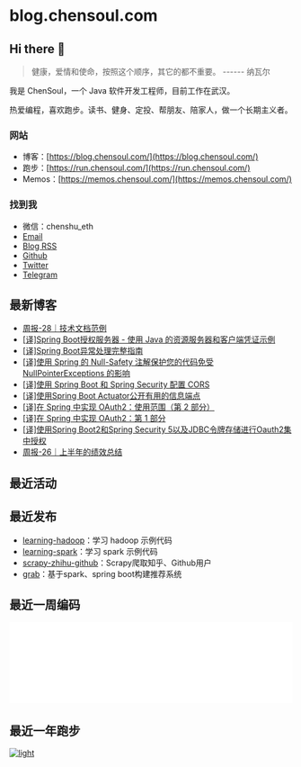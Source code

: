 # blog.chensoul.com

<!-- readme starts -->

## Hi there 👋

> 健康，爱情和使命，按照这个顺序，其它的都不重要。 ------ 纳瓦尔

我是 ChenSoul，一个 Java 软件开发工程师，目前工作在武汉。

热爱编程，喜欢跑步。读书、健身、定投、帮朋友、陪家人，做一个长期主义者。

### 网站
- 博客：[https://blog.chensoul.com/](https://blog.chensoul.com/)
- 跑步：[https://run.chensoul.com/](https://run.chensoul.com/)
- Memos：[https://memos.chensoul.com/](https://memos.chensoul.com/)



### 找到我

- 微信：chenshu_eth
- [Email](mailto:chensoul.eth@gmail.com)
- [Blog RSS](https://blog.chensoul.com/index.xml)
- [Github](https://github.com/chensoul)
- [Twitter](https://twitter.com/chensoul_eth)
- [Telegram](https://t.me/chensoul_share)



## 最新博客

<!-- blog starts -->
- [周报-28｜技术文档范例](https://blog.chensoul.com/posts/2023/07/27/weekly_review_28/)
- [[译]Spring Boot授权服务器 - 使用 Java 的资源服务器和客户端凭证示例](https://blog.chensoul.com/posts/2023/07/26/spring-boot-authorization-server/)
- [[译]Spring Boot异常处理完整指南](https://blog.chensoul.com/posts/2023/07/26/spring-boot-exception-handling/)
- [[译]使用 Spring 的 Null-Safety 注解保护您的代码免受 NullPointerExceptions 的影响](https://blog.chensoul.com/posts/2023/07/26/spring-boot-null-safety-annotations/)
- [[译]使用 Spring Boot 和 Spring Security 配置 CORS](https://blog.chensoul.com/posts/2023/07/26/spring-cors/)
- [[译]使用Spring Boot Actuator公开有用的信息端点](https://blog.chensoul.com/posts/2023/07/26/spring-boot-info-endpoint/)
- [[译]在 Spring 中实现 OAuth2：使用范围（第 2 部分）](https://blog.chensoul.com/posts/2023/07/26/using-oauth2-in-spring-scopes/)
- [[译]在 Spring 中实现 OAuth2：第 1 部分](https://blog.chensoul.com/posts/2023/07/26/using-oauth2-in-spring/)
- [[译]使用Spring Boot2和Spring Security 5以及JDBC令牌存储进行Oauth2集中授权](https://blog.chensoul.com/posts/2023/07/14/oauth-2-centralized-authorization-with-spring-boot-2-and-spring-security-5-and-jdbc-token-store/)
- [周报-26｜上半年的绩效总结](https://blog.chensoul.com/posts/2023/07/11/weekly_review_26/)
<!-- blog ends -->

## 最近活动

<!-- douban starts -->

<!-- douban ends -->


## 最近发布

<!-- recent_releases starts -->
- [learning-hadoop](https://github.com/chensoul/learning-hadoop/releases/tag/v0.0.1)：学习 hadoop 示例代码
- [learning-spark](https://github.com/chensoul/learning-spark/releases/tag/v0.0.1)：学习 spark 示例代码
- [scrapy-zhihu-github](https://github.com/chensoul/scrapy-zhihu-github/releases/tag/v0.0.1)：Scrapy爬取知乎、Github用户
- [grab](https://github.com/chensoul/grab/releases/tag/v0.0.1)：基于spark、spring boot构建推荐系统
<!-- recent_releases ends -->


## 最近一周编码

![light](https://raw.githubusercontent.com/chensoul/chensoul/main/images/wakatime_weekly_language_stats.svg#gh-light-mode-only)

## 最近一年跑步

[![light](https://raw.githubusercontent.com/chensoul/running_page/master/assets/github_2023.svg#gh-light-mode-only)](https://run.chensoul.com)

<!-- readme ends -->